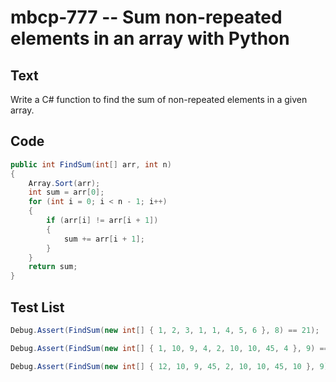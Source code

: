 # mbcp-777 -- Sum non-repeated elements in an array with Python

## Text

Write a C# function to find the sum of non-repeated elements in a given array.

## Code

```csharp
public int FindSum(int[] arr, int n) 
{
    Array.Sort(arr);
    int sum = arr[0];
    for (int i = 0; i < n - 1; i++) 
    {
        if (arr[i] != arr[i + 1]) 
        {
            sum += arr[i + 1];
        }
    }
    return sum;
}
```

## Test List

```csharp
Debug.Assert(FindSum(new int[] { 1, 2, 3, 1, 1, 4, 5, 6 }, 8) == 21);
```

```csharp
Debug.Assert(FindSum(new int[] { 1, 10, 9, 4, 2, 10, 10, 45, 4 }, 9) == 71);
```

```csharp
Debug.Assert(FindSum(new int[] { 12, 10, 9, 45, 2, 10, 10, 45, 10 }, 9) == 78);
```
